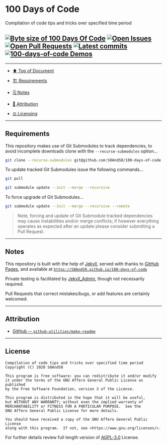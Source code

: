 # 100 Days of Code
[heading__top]:
  #100-days-of-code
  "&#x2B06; Compilation of code tips and tricks over specified time period"


Compilation of code tips and tricks over specified time period


## [![Byte size of 100 Days Of Code][badge__gh_pages__100_days_of_code__source_code]][100_days_of_code__gh_pages__source_code] [![Open Issues][badge__issues__100_days_of_code]][issues__100_days_of_code] [![Open Pull Requests][badge__pull_requests__100_days_of_code]][pull_requests__100_days_of_code] [![Latest commits][badge__commits__100_days_of_code__gh_pages]][commits__100_days_of_code__gh_pages] [![100-days-of-code Demos][badge__gh_pages__100_days_of_code]][gh_pages__100_days_of_code]



------


- [:arrow_up: Top of Document][heading__top]

- [:building_construction: Requirements][heading__requirements]

- [&#x1F5D2; Notes][heading__notes]

- [:card_index: Attribution][heading__attribution]

- [:balance_scale: Licensing][heading__license]


------



## Requirements
[heading__requirements]:
  #requirements
  "&#x1F3D7; Prerequisites and/or dependencies that this project needs to function properly"


This repository makes use of Git Submodules to track dependencies, to avoid incomplete downloads clone with the `--recurse-submodules` option...


```Bash
git clone --recurse-submodules git@github.com:S0AndS0/100-days-of-code.git
```


To update tracked Git Submodules issue the following commands...


```Bash
git pull

git submodule update --init --merge --recursive
```


To force upgrade of Git Submodules...


```Bash
git submodule update --init --merge --recursive --remote
```


> Note, forcing and update of Git Submodule tracked dependencies may cause instabilities and/or merge conflicts; if however everything operates as expected after an update please consider submitting a Pull Request.


___



## Notes
[heading__notes]:
  #notes
  "&#x1F5D2; Additional things to keep in mind when developing"


This repository is built with the help of [Jekyll](https://jekyllrb.com), served with thanks to [GitHub Pages](https://pages.github.com), and available at [`https://S0AndS0.github.io/100-days-of-code`](https://S0AndS0.github.io/100-days-of-code)


Private testing is facilitated by [Jekyll_Admin](https://github.com/S0AndS0/Jekyll_Admin), though not necessarily required.


Pull Requests that correct mistakes/bugs, or add features are certainly welcomed.


___


## Attribution
[heading__attribution]:
  #attribution
  "&#x1F4C7; Resources that where helpful in building this project so far."


- [GitHub -- `github-utilities/make-readme`](https://github.com/github-utilities/make-readme)


___


## License
[heading__license]:
  #license
  "&#x2696; Legal side of Open Source"


```
Compilation of code tips and tricks over specified time period
Copyright (C) 2020 S0AndS0

This program is free software: you can redistribute it and/or modify
it under the terms of the GNU Affero General Public License as published
by the Free Software Foundation, version 3 of the License.

This program is distributed in the hope that it will be useful,
but WITHOUT ANY WARRANTY; without even the implied warranty of
MERCHANTABILITY or FITNESS FOR A PARTICULAR PURPOSE.  See the
GNU Affero General Public License for more details.

You should have received a copy of the GNU Affero General Public License
along with this program.  If not, see <https://www.gnu.org/licenses/>.

```


For further details review full length version of [AGPL-3.0][branch__current__license] License.



[branch__current__license]:
  /LICENSE
  "&#x2696; Full length version of AGPL-3.0 License"


[badge__commits__100_days_of_code__gh_pages]:
  https://img.shields.io/github/last-commit/S0AndS0/100-days-of-code/gh-pages.svg

[commits__100_days_of_code__gh_pages]:
  https://github.com/S0AndS0/100-days-of-code/commits/gh-pages
  "&#x1F4DD; History of changes on this branch"


[100_days_of_code__community]:
  https://github.com/S0AndS0/100-days-of-code/community
  "&#x1F331; Dedicated to functioning code"

[100_days_of_code__gh_pages]:
  https://github.com/S0AndS0/100-days-of-code/tree/
  "Source code examples hosted thanks to GitHub Pages!"

[badge__gh_pages__100_days_of_code]:
  https://img.shields.io/website/https/S0AndS0.github.io/100-days-of-code/index.html.svg?down_color=darkorange&down_message=Offline&label=Demo&logo=Demo%20Site&up_color=success&up_message=Online

[gh_pages__100_days_of_code]:
  https/S0AndS0.github.io/100-days-of-code/index.html
  "&#x1F52C; Check the example collection tests"

[issues__100_days_of_code]:
  https://github.com/S0AndS0/100-days-of-code/issues
  "&#x2622; Search for and _bump_ existing issues or open new issues for project maintainer to address."

[pull_requests__100_days_of_code]:
  https://github.com/S0AndS0/100-days-of-code/pulls
  "&#x1F3D7; Pull Request friendly, though please check the Community guidelines"

[100_days_of_code__gh_pages__source_code]:
  https://github.com/S0AndS0/100-days-of-code/
  "&#x2328; Project source!"

[badge__issues__100_days_of_code]:
  https://img.shields.io/github/issues/S0AndS0/100-days-of-code.svg

[badge__pull_requests__100_days_of_code]:
  https://img.shields.io/github/issues-pr/S0AndS0/100-days-of-code.svg

[badge__gh_pages__100_days_of_code__source_code]:
  https://img.shields.io/github/repo-size/S0AndS0/100-days-of-code
